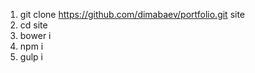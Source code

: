 1. git clone https://github.com/dimabaev/portfolio.git site
2. cd site
3. bower i
4. npm i
5. gulp i